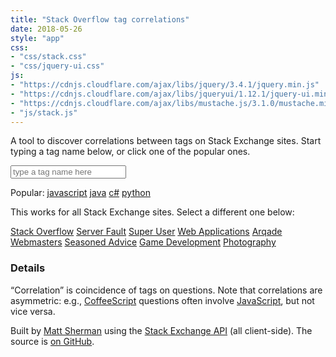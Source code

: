 ```yaml
---
title: "Stack Overflow tag correlations"
date: 2018-05-26
style: "app"
css:
- "css/stack.css"
- "css/jquery-ui.css"
js:
- "https://cdnjs.cloudflare.com/ajax/libs/jquery/3.4.1/jquery.min.js"
- "https://cdnjs.cloudflare.com/ajax/libs/jqueryui/1.12.1/jquery-ui.min.js"
- "https://cdnjs.cloudflare.com/ajax/libs/mustache.js/3.1.0/mustache.min.js"
- "js/stack.js"
---
```


A tool to discover correlations between tags on Stack Exchange sites. Start typing a tag name below, or click one of the popular ones.

<form>
    <input name="tag" id="tag" placeholder="type a tag name here" type="search" autocapitalize="none" autocorrect="off" />
</form>

<div id="popular">
	Popular:
		<a class="tag" title="View correlations for “javascript”" href="#stackoverflow/javascript">javascript</a>
		<a class="tag" title="View correlations for “java”" href="#stackoverflow/java">java</a>
		<a class="tag" title="View correlations for “c#”" href="#stackoverflow/c%23">c#</a>
		<a class="tag" title="View correlations for “python”" href="#stackoverflow/python">python</a>
</div>

<div id="correlations"></div>

This works for all Stack Exchange sites. Select a different one below:

<p id="menu">
    <a href="#stackoverflow" class="selected">Stack Overflow</a>
    <a href="#serverfault">Server Fault</a>
    <a href="#superuser">Super User</a>
    <a href="#webapps">Web Applications</a>
    <a href="#gaming">Arqade</a>
    <a href="#webmasters">Webmasters</a>
    <a href="#cooking">Seasoned Advice</a>
    <a href="#gamedev">Game Development</a>
    <a href="#photo">Photography</a>
</p>

### Details

“Correlation” is coincidence of tags on questions. Note that correlations are asymmetric:
e.g., <a href="#stackoverflow/coffeescript">CoffeeScript</a> questions often involve <a href="#stackoverflow/javascript">JavaScript</a>, but not vice versa.

Built by <a href="http://clipperhouse.com/about/">Matt Sherman</a> using the <a href="http://api.stackexchange.com">Stack Exchange API</a> (all client-side). The source is <a href="https://github.com/clipperhouse/stack-correlation">on GitHub</a>.

<script id="correlations-tmpl" type="text/template">
    {{#correlations}}
        <a class="tag" title="View correlations for “{{tag}}”" href="{{href}}">{{tag}}</a>
		{{#first}}
			appears on {{correlation}} of <span class="tag">{{parent}}</span> questions
		{{/first}}
		{{^first}}
			{{correlation}}
		{{/first}}
		<br />
    {{/correlations}}
</script>

<script id="popular-tmpl" type="text/template">
	Popular:
	<div>
    {{#tags}}
        <a class="tag" title="View correlations for “{{name}}”" href="#{{site.api_site_parameter}}/{{encodedName}}">{{name}}</a>
	{{/tags}}
	</div>
</script>
